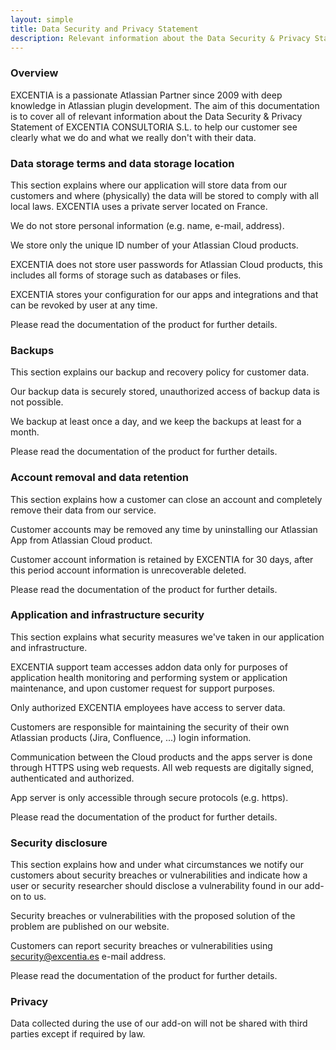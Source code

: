 ```yaml
---
layout: simple
title: Data Security and Privacy Statement
description: Relevant information about the Data Security & Privacy Statement of Atlassian Apps developed by excentia
---
```


<style>p {font-size: 1em;}</style>

<h3>Overview</h3>

EXCENTIA is a passionate Atlassian Partner since 2009 with deep knowledge in Atlassian plugin development. 
The aim of this documentation is to cover all of relevant information about the Data Security & Privacy Statement 
of EXCENTIA CONSULTORIA S.L. to help our customer see clearly what we do and what we really don't with their data.

<h3>Data storage terms and data storage location</h3>

This section explains where our application will store data from our customers and where (physically) the data will be stored to comply with all local laws.
EXCENTIA uses a private server located on France.

We do not store personal information (e.g. name, e-mail, address).

We store only the unique ID number of your Atlassian Cloud products.

EXCENTIA does not store user passwords for Atlassian Cloud products, this includes all forms of storage such as databases or files.

EXCENTIA stores your configuration for our apps and integrations and that can be revoked by user at any time.

Please read the documentation of the product for further details.

<h3>Backups</h3>

This section explains our backup and recovery policy for customer data.

Our backup data is securely stored, unauthorized access of backup data is not possible.

We backup at least once a day, and we keep the backups at least for a month.

Please read the documentation of the product for further details.

<h3>Account removal and data retention</h3>

This section explains how a customer can close an account and completely remove their data from our service.

Customer accounts may be removed any time by uninstalling our Atlassian App from Atlassian Cloud product.

Customer account information is retained by EXCENTIA for 30 days, after this period account information is unrecoverable deleted.

Please read the documentation of the product for further details.

<h3>Application and infrastructure security</h3>

This section explains what security measures we've taken in our application and infrastructure.

EXCENTIA support team accesses addon data only for purposes of application health monitoring and performing system or 
application maintenance, and upon customer request for support purposes.

Only authorized EXCENTIA employees have access to server data.

Customers are responsible for maintaining the security of their own Atlassian products (Jira, Confluence, ...) login information.

Communication between the Cloud products and the apps server is done through HTTPS using web requests. All web requests are digitally signed, authenticated and authorized.

App server is only accessible through secure protocols (e.g. https).

Please read the documentation of the product for further details.

<h3>Security disclosure</h3>

This section explains how and under what circumstances we notify our customers about security breaches or vulnerabilities and indicate how a user or security researcher should disclose a vulnerability found in our add-on to us.

Security breaches or vulnerabilities with the proposed solution of the problem are published on our website.

Customers can report security breaches or vulnerabilities using security@excentia.es e-mail address.

Please read the documentation of the product for further details.

<h3>Privacy</h3>

Data collected during the use of our add-on will not be shared with third parties except if required by law.